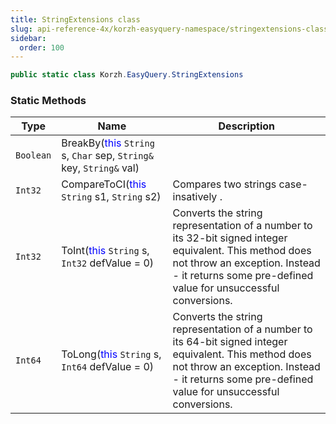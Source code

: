```yaml
---
title: StringExtensions class
slug: api-reference-4x/korzh-easyquery-namespace/stringextensions-class
sidebar:
  order: 100
---
```


```csharp
public static class Korzh.EasyQuery.StringExtensions

```

### Static Methods

| Type | Name | Description | 
| --- | --- | --- | 
| `Boolean` | BreakBy(<span style='color: blue'>this</span> `String` s, `Char` sep, `String&` key, `String&` val) |  | 
| `Int32` | CompareToCI(<span style='color: blue'>this</span> `String` s1, `String` s2) | Compares two strings case-insatively . | 
| `Int32` | ToInt(<span style='color: blue'>this</span> `String` s, `Int32` defValue = 0) | Converts the string representation of a number to its 32-bit signed integer equivalent.  This method does not throw an exception. Instead - it returns some pre-defined value for unsuccessful conversions. | 
| `Int64` | ToLong(<span style='color: blue'>this</span> `String` s, `Int64` defValue = 0) | Converts the string representation of a number to its 64-bit signed integer equivalent.  This method does not throw an exception. Instead - it returns some pre-defined value for unsuccessful conversions. |
